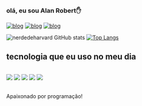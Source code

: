 
### olá, eu sou Alan Robert✋
[![blog](https://img.shields.io/badge/Instagram-E4405F?style=for-the-badge&logo=instagram&logoColor=white)](https://www.instagram.com/_alanrobert/?next=%2F)
[![blog](https://img.shields.io/badge/LinkedIn-0077B5?style=for-the-badge&logo=linkedin&logoColor=white)](https://www.linkedin.com/in/alan-robert-a717b72b3/)
[![blog](https://img.shields.io/badge/Discord-7289DA?style=for-the-badge&logo=discord&logoColor=white)](https://discord.com/channels/@me/1216303586573811865)

![nerdedeharvard GitHub stats](https://github-readme-stats.vercel.app/api?username=nerddehavard&show_icons=true&theme=radical)
[![Top Langs](https://github-readme-stats.vercel.app/api/top-langs/?username=nerddeharvard)](https://github.com/nerdedeharvard/github-readme-stats)

## tecnologia que eu uso no meu dia

<div style="display: inline_block"><br/>
  <img aling= "center" src="https://img.shields.io/badge/HTML-239120?style=for-the-badge&logo=html5&logoColor=white" />
  <img aling= "center" src="https://img.shields.io/badge/CSS-239120?&style=for-the-badge&logo=css3&logoColor=white" />
  <img aling= "center" src="https://img.shields.io/badge/Java-ED8B00?style=for-the-badge&logo=openjdk&logoColor=white" />
  <img aling= "center" src="https://img.shields.io/badge/C-00599C?style=for-the-badge&logo=c&logoColor=white" />
  <img aling= "center" src="https://img.shields.io/badge/Python-14354C?style=for-the-badge&logo=python&logoColor=white"/>
<div><br/>

Apaixonado por programação!
